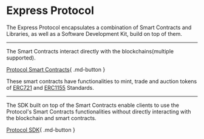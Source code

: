 # Express Protocol

The Express Protocol encapsulates a combination of Smart Contracts and Libraries, as well as a Software Development Kit, build on top of them.

---

The Smart Contracts interact directly with the blockchains(multiple supported).

[Protocol Smart Contracts](smart-conrtracts/1_Overview.md){ .md-button }

These smart contracts have functionalities to mint, trade and auction tokens of [ERC721](https://ethereum.org/en/developers/docs/standards/tokens/erc-721/) and [ERC1155](https://ethereum.org/en/developers/docs/standards/tokens/erc-1155/) Standards.

---

The SDK built on top of the Smart Contracts enable clients to use the Protocol's Smart Contracts functionalities without directly interacting with the blockchain and smart contracts.

[Protocol SDK](sdk/overview.md){ .md-button }
